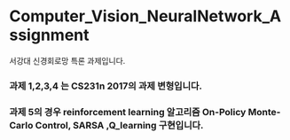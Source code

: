 # Computer_Vision_NeuralNetwork_Assignment
서강대 신경회로망 특론 과제입니다.
### 과제 1,2,3,4 는 CS231n 2017의 과제 변형입니다.
### 과제 5의 경우 reinforcement learning 알고리즘 On-Policy Monte-Carlo Control, SARSA ,Q_learning 구현입니다.
